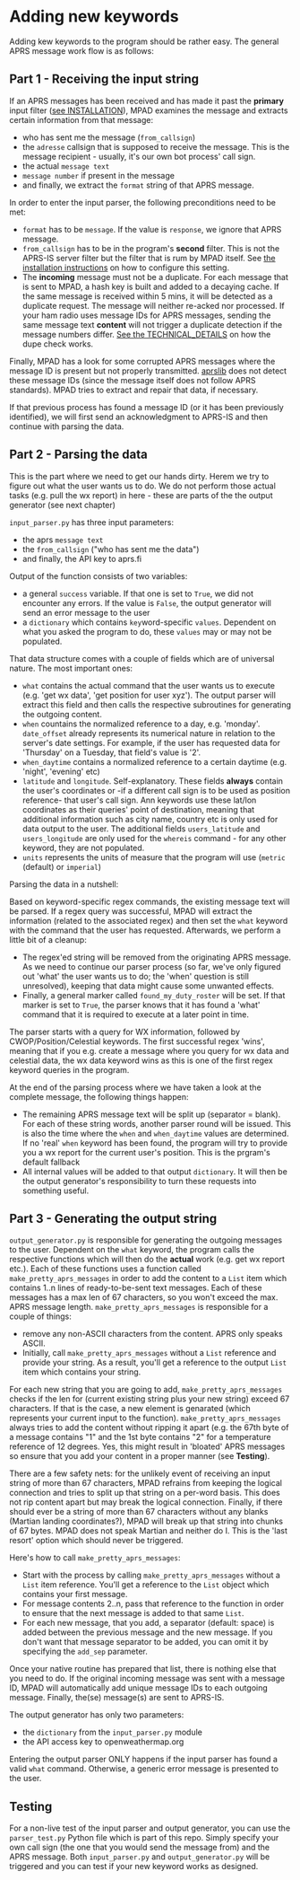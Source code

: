 # Adding new keywords

Adding kew keywords to the program should be rather easy. The general APRS message work flow is as follows:

## Part 1 - Receiving the input string

If an APRS messages has been received and has made it past the __primary__ input filter ([see INSTALLATION](docs/INSTALLATION.md)), MPAD examines the message and extracts certain information from that message:

- who has sent me the message (```from_callsign```)
- the ```adresse``` callsign that is supposed to receive the message. This is the message recipient - usually, it's our own bot process' call sign.
- the actual ```message text```
- ```message number``` if present in the message
- and finally, we extract the ```format``` string of that APRS message.

In order to enter the input parser, the following preconditions need to be met:

- ```format``` has to be ```message```. If the value is ```response```, we ignore that APRS message.
- ```from_callsign``` has to be in the program's __second__ filter. This is not the APRS-IS server filter but the filter that is rum by MPAD itself. See [the installation instructions](INSTALLLATION.md) on how to configure this setting.
- The __incoming__ message must not be a duplicate. For each message that is sent to MPAD, a hash key is built and added to a decaying cache. If the same message is received within 5 mins, it will be detected as a duplicate request. The message will neither re-acked nor processed. If your ham radio uses message IDs for APRS messages, sending the same message text __content__ will not trigger a duplicate detection if the message numbers differ. [See the TECHNICAL_DETAILS](docs/TECHNICAL_DETAILS.md) on how the dupe check works.

Finally, MPAD has a look for some corrupted APRS messages where the message ID is present but not properly transmitted. [aprslib](https://github.com/rossengeorgiev/aprs-python) does not detect these message IDs (since the message itself does not follow APRS standards). MPAD tries to extract and repair that data, if necessary.

If that previous process has found a message ID (or it has been previously identified), we will first send an acknowledgment to APRS-IS and then continue with parsing the data.

## Part 2 - Parsing the data

This is the part where we need to get our hands dirty. Herem we try to figure out what the user wants us to do. We do not perform those actual tasks (e.g. pull the wx report) in here - these are parts of the the output generator (see next chapter)

 ```input_parser.py``` has three input parameters:

- the aprs ```message text```
- the ```from_callsign``` ("who has sent me the data")
- and finally, the API key to aprs.fi

Output of the function consists of two variables:

- a general ```success``` variable. If that one is set to ```True```, we did not encounter any errors. If the value is ```False```, the output generator will send an error message to the user
- a ```dictionary``` which contains ```key```word-specific ```values```. Dependent on what you asked the program to do, these ```values``` may or may not be populated. 

That data structure comes with a couple of fields which are of universal nature. The most important ones:

- ```what``` contains the actual command that the user wants us to execute (e.g. 'get wx data', 'get position for user xyz'). The output parser will extract this field and then calls the respective subroutines for generating the outgoing content.
- ```when``` countains the normalized reference to a day, e.g. 'monday'. ```date_offset``` already represents its numerical nature in relation to the server's date settings. For example, if the user has requested data for 'Thursday' on a Tuesday, that field's value is '2'.
- ```when_daytime``` contains a normalized reference to a certain daytime (e.g. 'night', 'evening' etc)
- ```latitude``` and ```longitude```. Self-explanatory. These fields __always__ contain the user's coordinates or -if a different call sign is to be used as position reference- that user's call sign. Ann keywords use these lat/lon coordinates as their queries' point of destination, meaning that additional information such as city name, country etc is only used for data output to the user. The additional fields ```users_latitude``` and ```users_longitude``` are only used for the ```whereis``` command - for any other keyword, they are not populated.
- ```units``` represents the units of measure that the program will use (```metric``` (default) or ```imperial```)

Parsing the data in a nutshell:

Based on keyword-specific regex commands, the existing message text will be parsed. If a regex query was successful, MPAD will extract the information (related to the associated regex) and then set the ```what``` keyword with the command that the user has requested. Afterwards, we perform a little bit of a cleanup:

- The regex'ed string will be removed from the originating APRS message. As we need to continue our parser process (so far, we've only figured out 'what' the user wants us to do; the 'when' question is still unresolved), keeping that data might cause some unwanted effects.
- Finally, a general marker called ```found_my_duty_roster``` will be set. If that marker is set to ```True```, the parser knows that it has found a 'what' command that it is required to execute at a later point in time.

The parser starts with a query for WX information, followed by CWOP/Position/Celestial keywords. The first successful regex 'wins', meaning that if you e.g. create a message where you query for wx data and celestial data, the wx data keyword wins as this is one of the first regex keyword queries in the program.

At the end of the parsing process where we have taken a look at the complete message, the following things happen: 

- The remaining APRS message text will be split up (separator = blank). For each of these string words, another parser round will be issued. This is also the time where the ```when``` and ```when_daytime``` values are determined. If no 'real' ```when``` keyword has been found, the program will try to provide you a wx report for the current user's position. This is the prgram's default fallback
- All internal values will be added to that output ```dictionary```. It will then be the output generator's responsibility to turn these requests into something useful.

## Part 3 - Generating the output string

```output_generator.py``` is responsible for generating the outgoing messages to the user. Dependent on the ```what``` keyword, the program calls the respective functions which will then do the __actual__ work (e.g. get wx report etc.). Each of these functions uses a function called ```make_pretty_aprs_messages``` in order to add the content to a ```List``` item which contains 1..n lines of ready-to-be-sent text messages. Each of these messages has a max len of 67 characters, so you won't exceed the max. APRS message length. ```make_pretty_aprs_messages``` is responsible for a couple of things:

- remove any non-ASCII characters from the content. APRS only speaks ASCII.
- Initially, call ```make_pretty_aprs_messages``` without a ```List``` reference and provide your string. As a result, you'll get a reference to the output ```List``` item which contains your string.

For each new string that you are going to add, ```make_pretty_aprs_messages``` checks if the len for (current existing string plus your new string) exceed 67 characters. If that is the case, a new element is genarated (which represents your current input to the function). ```make_pretty_aprs_messages``` always tries to add the content without ripping it apart (e.g. the 67th byte of a message contains "1" and the 1st byte contains "2" for a temperature reference of 12 degrees. Yes, this might result in 'bloated' APRS messages so ensure that you add your content in a proper manner (see __Testing__).

There are a few safety nets: for the unlikely event of receiving an input string of more than 67 characters, MPAD refrains from keeping the logical connection and tries to split up that string on a per-word basis. This does not rip content apart but may break the logical connection. Finally, if there should ever be a string of more than 67 characters without any blanks (Martian landing coordinates?), MPAD will break up that string into chunks of 67 bytes. MPAD does not speak Martian and neither do I. This is the 'last resort' option which should never be triggered.

Here's how to call ```make_pretty_aprs_messages```:

- Start with the process by calling ```make_pretty_aprs_messages``` without a ```List``` item reference. You'll get a reference to the ```List``` object which contains your first message.
- For message contents 2..n, pass that reference to the function in order to ensure that the next message is added to that same ```List```.
- For each new message, that you add, a separator (default: space) is added between the previous message and the new message. If you don't want that message separator to be added, you can omit it by specifying the ```add_sep``` parameter.

Once your native routine has prepared that list, there is nothing else that you need to do. If the original incoming message was sent with a message ID, MPAD will automatically add unique message IDs to each outgoing message. Finally, the(se) message(s) are sent to APRS-IS.

The output generator has only two parameters:

- the ```dictionary``` from the ```input_parser.py``` module
- the API access key to openweathermap.org

Entering the output parser ONLY happens if the input parser has found a valid ```what``` command. Otherwise, a generic error message is presented to the user.

## Testing

For a non-live test of the input parser and output generator, you can use the ```parser_test.py``` Python file which is part of this repo. Simply specify your own call sign (the one that you would send the message from) and the APRS message. Both ```input_parser.py``` and ```output_generator.py``` will be triggered and you can test if your new keyword works as designed.
